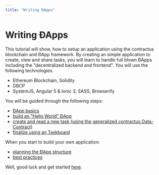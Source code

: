 ```yaml
---
title: "Writing ÐApps"
---
```

# Writing ÐApps
This tutorial will show, how to setup an application using the contractus blockchain and ÐApp framework.
By creating an simple application to create, view and share tasks, you will learn to handle full blown
ÐApps including the "decentralized backend and frontend". You will use the following technologies.
  - Ethereum Blockchain, Solidity
  - DBCP
  - SystemJS, Angular 5 & Ionic 3, SASS, Browserify

You will be guided through the following steps:
  - [ÐApp basics](/dapps/basics.md)
  - [build an "Hello World" ÐApp](/dapps/hello-world.md)
  - [create and read a new task (using the generalized contractus Data-Contract)](/dapps/task.md)
  - [finalize using an Taskboard](/dapps/taskboard.md)

When you start to build your own application: 
  - [planning the ÐApp structure](/dapps/planning.md)
  - [best practices](/dapps/advanced.md)

Well, good luck and get started [here](/dapps/basics.md).

